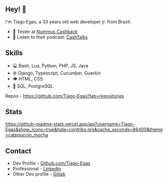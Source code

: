 ## Hey! 👋

I'm Tiago Egas, a 33 years old web developer jr. from Brazil.

- 🧪 Tester at [Nummus Cashback](https://nummus.com.br/)
- 👨 Listen to their podcast: [CashTalks](https://open.spotify.com/show/0snuBClslZf4bcF78jpSmw)

## Skills

- 💻 Bash, Lua, Python, PHP, JS, Java
- ⚙️ Django, Typescript, Cucumber, Guerkin
- 👁️ HTML, CSS
- 💽 SQL, PostgreSQL

Repos - https://github.com/Tiago-Egas?tab=repositories

## Stats

https://github-readme-stats.vercel.app/api?username=Tiago-Egas&show_icons=true&hide=contribs,prs&cache_seconds=86400&theme=catppuccin_mocha

## Contact

- Dev Profile - [Github.com/Tiago-Egas](https://github.com/Tiago-Egas)
- Professional - [LinkedIn](https://www.linkedin.com/in/tiagoegas/)
- Other Dev profile - [Gitlab](https://gitlab.com/Tiago-Egas)

